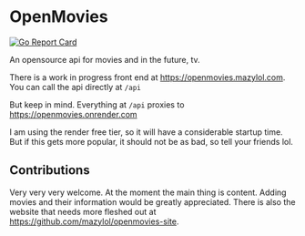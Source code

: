 # OpenMovies

[![Go Report Card](https://goreportcard.com/badge/github.com/mazylol/openmovies)](https://goreportcard.com/report/github.com/mazylol/openmovies)

An opensource api for movies and in the future, tv.

There is a work in progress front end at https://openmovies.mazylol.com. You can call the api directly at `/api`

But keep in mind. Everything at `/api` proxies to https://openmovies.onrender.com

I am using the render free tier, so it will have a considerable startup time. But if this gets more popular, it should not be as bad, so tell your friends lol.

## Contributions
Very very very welcome. At the moment the main thing is content. Adding movies and their information would be greatly appreciated. There is also the website that needs more fleshed out at https://github.com/mazylol/openmovies-site.